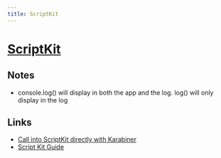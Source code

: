 ```yaml
---
title: ScriptKit
---
```


# [ScriptKit](https://www.scriptkit.com/)

## Notes

- console.log() will display in both the app and the log. log() will only display in the log

## Links

- [Call into ScriptKit directly with Karabiner](https://github.com/johnlindquist/kit/discussions/1028)
- [Script Kit Guide](https://github.com/johnlindquist/kit/blob/main/GUIDE.md)
